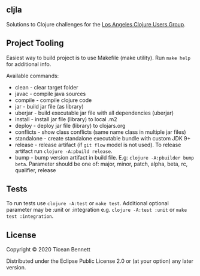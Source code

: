 ## cljla

Solutions to Clojure challenges for the [Los Angeles Clojure Users Group](https://www.meetup.com/Los-Angeles-Clojure-Users-Group/).

## Project Tooling

Easiest way to build project is to use Makefile (make utility). Run `make help` for additional info.

Available commands:

* clean         - clear target folder
* javac         - compile java sources
* compile       - compile clojure code
* jar           - build jar file (as library)
* uberjar       - build executable jar file with all dependencies (uberjar)
* install       - install jar file (library) to local .m2
* deploy        - deploy jar file (library) to clojars.org
* conflicts     - show class conflicts (same name class in multiple jar files)
* standalone    - create standalone executable bundle with custom JDK 9+
* release       - release artifact (if `git flow` model is not used). To release artifact run `clojure -A:pbuild release`.
* bump          - bump version artifact in build file. E.g: `clojure -A:pbuilder bump beta`. Parameter should be
one of: major, minor, patch, alpha, beta, rc, qualifier, release

## Tests

To run tests use `clojure -A:test` or `make test`. Additional optional parameter may be :unit or :integration
e.g. `clojure -A:test :unit` or `make test :integration`.


## License

Copyright © 2020 Ticean Bennett

Distributed under the Eclipse Public License 2.0 or (at your option) any later version.
